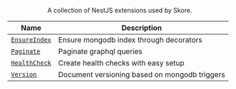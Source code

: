 <p align="center">
A collection of NestJS extensions used by Skore.
</p>

| Name                                     | Description                                   |
| ---------------------------------------- | --------------------------------------------- |
| [`EnsureIndex`](./packages/ensure-index) | Ensure mongodb index through decorators       |
| [`Paginate`](./packages/paginate)        | Paginate graphql queries                      |
| [`HealthCheck`](./packages/health-check) | Create health checks with easy setup          |
| [`Version`](./packages/version)          | Document versioning based on mongodb triggers |
